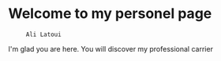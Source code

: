 # Welcome to my personel page
         Ali Latoui
I'm glad you are here. You will discover my professional carrier
